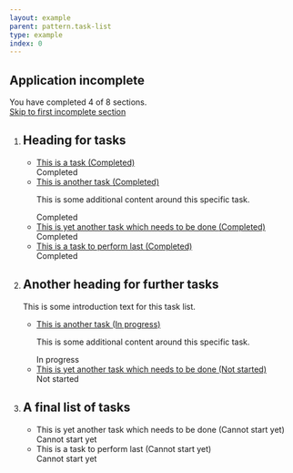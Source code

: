 ```yaml
---
layout: example
parent: pattern.task-list
type: example
index: 0
---
```

<h2 class="ds_h3">Application incomplete</h2>
<p>You have completed 4 of 8 sections. <br>
<a href="#task5">Skip to first incomplete section</a></p>
<ol class="ds_task-list-group  ds_task-list-group--ordered">
    <li class="ds_task-list-group__section">
        <h2 class="ds_task-list-heading">Heading for tasks</h2>
        <ul class="ds_task-list">
            <li class="ds_task-list__task">
                <div class="ds_task-list__task-details">
                    <a class="ds_task-list__task-link" href="#">This is a task <span class="visually-hidden">(Completed)</span></a>
                </div>
                <div class="ds_task-list__task-status  ds_task-list__task-status--complete" aria-hidden="true">Completed</div>
            </li>
            <li class="ds_task-list__task">
                <div class="ds_task-list__task-details">
                    <a class="ds_task-list__task-link" href="#">This is another task <span class="visually-hidden">(Completed)</span></a>
                    <p class="ds_task-list__task-summary">This is some additional content around this specific task.</p>
                </div>
                <div class="ds_task-list__task-status  ds_task-list__task-status--complete" aria-hidden="true">Completed</div>
            </li>
            <li class="ds_task-list__task">
                <div class="ds_task-list__task-details">
                    <a class="ds_task-list__task-link" href="#">This is yet another task which needs to be done <span class="visually-hidden">(Completed)</span></a>
                </div>
                <div class="ds_task-list__task-status  ds_task-list__task-status--complete" aria-hidden="true">Completed</div>
            </li>
            <li class="ds_task-list__task">
                <div class="ds_task-list__task-details">
                    <a class="ds_task-list__task-link" href="#">This is a task to perform last <span class="visually-hidden">(Completed)</span></a>
                </div>
                <div class="ds_task-list__task-status  ds_task-list__task-status--complete" aria-hidden="true">Completed</div>
            </li>
        </ul>
    </li>
    <li class="ds_task-list-group__section">
        <h2 class="ds_task-list-heading">Another heading for further tasks</h2>
        <p class="ds_task-list-intro">This is some introduction text for this task list.</p>
        <ul class="ds_task-list">
            <li class="ds_task-list__task">
                <div class="ds_task-list__task-details">
                    <a class="ds_task-list__task-link" href="#">This is another task <span class="visually-hidden">(In progress)</span></a>
                    <p class="ds_task-list__task-summary">This is some additional content around this specific task.</p>
                </div>
                <div class="ds_task-list__task-status" aria-hidden="true">In progress</div>
            </li>
            <li class="ds_task-list__task">
                <div class="ds_task-list__task-details">
                    <a class="ds_task-list__task-link" href="#">This is yet another task which needs to be done <span class="visually-hidden">(Not started)</span></a>
                </div>
                <div class="ds_task-list__task-status" aria-hidden="true">Not started</div>
            </li>
        </ul>
    </li>
    <li class="ds_task-list-group__section">
        <h2 class="ds_task-list-heading">A final list of tasks</h2>
        <ul class="ds_task-list">
            <li class="ds_task-list__task">
                <div class="ds_task-list__task-details">
                    This is yet another task which needs to be done <span class="visually-hidden">(Cannot start yet)</span>
                </div>
                <div class="ds_task-list__task-status" aria-hidden="true">Cannot start yet</div>
            </li>
            <li class="ds_task-list__task">
                <div class="ds_task-list__task-details">
                    This is a task to perform last <span class="visually-hidden">(Cannot start yet)</span>
                </div>
                <div class="ds_task-list__task-status" aria-hidden="true">Cannot start yet</div>
            </li>
        </ul>
    </li>
</ol>